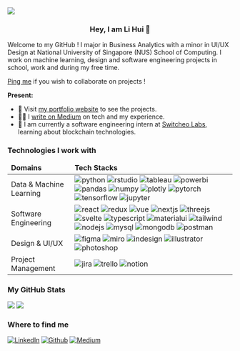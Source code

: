 <img src="https://capsule-render.vercel.app/api?type=rect&color=0:d2e8fb,100:fee2d6&height=300&section=header" />

<h3 align="center">Hey, I am Li Hui 👋</h3>
Welcome to my GitHub !
I major in Business Analytics with a minor in UI/UX Design at National University of Singapore (NUS) School of Computing. I work on machine learning, design and software engineering projects in school, work and during my free time.  

[Ping me](https://t.me/lihuicham) if you wish to collaborate on projects !  

<b>Present: </b>
* 🔗 Visit [my portfolio website](https://www.lihuicham.com/) to see the projects. 
* ✍🏼 I [write on Medium](https://medium.com/@lihuicham) on tech and my experience. 
* 💼 I am currently a software engineering intern at [Switcheo Labs](https://www.switcheo.com/), learning about blockchain technologies. 

<h3>Technologies I work with</h3>
<table>
    <thead>
        <tr>
            <td><b>Domains</b></td>
            <td><b>Tech Stacks</b></td>
        </tr>
    </thead>
    <tbody>
        <tr>
            <td>Data & Machine Learning</td>
            <td>
                <img src="https://img.shields.io/badge/Python-FFD43B?style=for-the-badge&logo=python&logoColor=blue" alt="python" />
                <img src="https://img.shields.io/badge/RStudio-75AADB?style=for-the-badge&logo=RStudio&logoColor=white" alt="rstudio" />
                <img src="https://img.shields.io/badge/Tableau-E97627?style=for-the-badge&logo=Tableau&logoColor=white" alt="tableau" />
                <img src="https://img.shields.io/badge/PowerBI-F2C811?style=for-the-badge&logo=Power%20BI&logoColor=white" alt="powerbi" />
                <img src="https://img.shields.io/badge/Pandas-2C2D72?style=for-the-badge&logo=pandas&logoColor=white" alt="pandas"/>
                <img src="https://img.shields.io/badge/Numpy-777BB4?style=for-the-badge&logo=numpy&logoColor=white" alt="numpy"/>
                <img src="https://img.shields.io/badge/Plotly-239120?style=for-the-badge&logo=plotly&logoColor=white" alt="plotly"/>
                <img src="https://img.shields.io/badge/PyTorch-EE4C2C?style=for-the-badge&logo=pytorch&logoColor=white" alt="pytorch"/>
                <img src="https://img.shields.io/badge/TensorFlow-FF6F00?style=for-the-badge&logo=tensorflow&logoColor=white" alt="tensorflow"/>
                <img src="https://img.shields.io/badge/Jupyter-F37626.svg?&style=for-the-badge&logo=Jupyter&logoColor=white" alt="jupyter" />
            </td>
        </tr>
        <tr>
            <td>Software Engineering</td>
            <td>
                <img src="https://img.shields.io/badge/React-20232A?style=for-the-badge&logo=react&logoColor=61DAFB" alt="react"/>
                <img src="https://img.shields.io/badge/Redux-593D88?style=for-the-badge&logo=redux&logoColor=white" alt="redux"/>
                <img src="https://img.shields.io/badge/Vue.js-35495E?style=for-the-badge&logo=vuedotjs&logoColor=4FC08D" alt="vue"/>
                <img src="https://img.shields.io/badge/next.js-000000?style=for-the-badge&logo=nextdotjs&logoColor=white" alt="nextjs"/>
                <img src="https://img.shields.io/badge/ThreeJs-black?style=for-the-badge&logo=three.js&logoColor=white" alt="threejs"/>
                <img src="https://img.shields.io/badge/Svelte-4A4A55?style=for-the-badge&logo=svelte&logoColor=FF3E00" alt="svelte"/>
                <img src="https://img.shields.io/badge/TypeScript-007ACC?style=for-the-badge&logo=typescript&logoColor=white" alt="typescript"/>
                <img src="https://img.shields.io/badge/Material%20UI-007FFF?style=for-the-badge&logo=mui&logoColor=white" alt="materialui"/>
                <img src="https://img.shields.io/badge/Tailwind_CSS-38B2AC?style=for-the-badge&logo=tailwind-css&logoColor=white" alt="tailwind"/>
                <img src="https://img.shields.io/badge/Node.js-339933?style=for-the-badge&logo=nodedotjs&logoColor=white" alt="nodejs"/>
                <img src="https://img.shields.io/badge/MySQL-005C84?style=for-the-badge&logo=mysql&logoColor=white" alt="mysql"/>
                <img src="https://img.shields.io/badge/MongoDB-4EA94B?style=for-the-badge&logo=mongodb&logoColor=white" alt="mongodb"/>
                <img src="https://img.shields.io/badge/Postman-FF6C37?style=for-the-badge&logo=Postman&logoColor=white" alt="postman"/>
            </td>
        </tr>
        <tr>
            <td>Design & UI/UX</td>
            <td>
                <img src="https://img.shields.io/badge/Figma-F24E1E?style=for-the-badge&logo=figma&logoColor=white" alt="figma"/>
                <img src="https://img.shields.io/badge/Miro-F7C922?style=for-the-badge&logo=Miro&logoColor=050036" alt="miro"/>
                <img src="https://img.shields.io/badge/Adobe%20InDesign-FF3366?style=for-the-badge&logo=Adobe%20InDesign&logoColor=white" alt="indesign"/>
                <img src="https://img.shields.io/badge/Adobe%20Illustrator-FF9A00?style=for-the-badge&logo=adobe%20illustrator&logoColor=white" alt="illustrator"/>
                <img src="https://img.shields.io/badge/Adobe%20Photoshop-31A8FF?style=for-the-badge&logo=Adobe%20Photoshop&logoColor=black" alt="photoshop"/>
            </td>
        </tr>
        <tr>
            <td>Project Management</td>
            <td>
                <img src="https://img.shields.io/badge/Jira-0052CC?style=for-the-badge&logo=Jira&logoColor=white" alt="jira"/>
                <img src="https://img.shields.io/badge/Trello-0052CC?style=for-the-badge&logo=trello&logoColor=white" alt="trello"/>
                <img src="https://img.shields.io/badge/Notion-000000?style=for-the-badge&logo=notion&logoColor=white" alt="notion"/>
            </td>
        </tr>
    </tbody>
</table>


<h3>My GitHub Stats</h3>
<p>
    <img src="https://github-readme-stats.vercel.app/api?username=lihuicham&count_private=true&show_icons=true&theme=transparent&bg_color=00000000&hide_border=true" />
    <img src="https://github-readme-stats.vercel.app/api/top-langs/?username=lihuicham&size_weight=0.5&count_weight=0.5&layout=compact&theme=transparent&bg_color=00000000&hide_border=true" />
</p>

<h3>Where to find me</h3>
<p>
    <a href="https://www.linkedin.com/in/lihuicham" target="_blank"><img alt="LinkedIn" src="https://img.shields.io/badge/linkedin-%230077B5.svg?&style=for-the-badge&logo=linkedin&logoColor=white"></a>
    <a href="https://github.com/lihuicham" target="_blank"><img alt="Github" src="https://img.shields.io/badge/GitHub-%2312100E.svg?&style=for-the-badge&logo=Github&logoColor=white"></a> 
    <a href="https://medium.com/@lihuicham" target="_blank"><img alt="Medium" src="https://img.shields.io/badge/medium-%2312100E.svg?&style=for-the-badge&logo=medium&logoColor=white"></a>
</p>